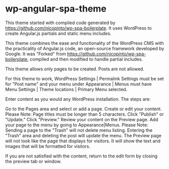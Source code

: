 # wp-angular-spa-theme
This theme started with compiled code generated by https://github.com/nicopinto/wp-spa-boilerplate. It uses WordPress to create Angular.js partials and static menu includes. 

This theme combines the ease and functionality of the WordPress CMS with the practicality of Angular.js code, an open-source framework developed by Google. It was "Forked" from https://github.com/nicopinto/wp-spa-boilerplate, compiled and then modified to handle partial includes.

This theme allows only pages to be created. Posts are not allowed.

For this theme to work, WordPress Settings | Permalink Settings must be set for "Post name" and your menu under Appearance | Menus must have Menu Settings | Theme locations | Primary Menu selected.

Enter content as you would any WordPress installation. The steps are:

Go to the Pages area and select or add a page.
Create or edit your content.
Please Note: Page titles must be longer than 5 characters.
Click "Publish" or "Update."
Click "Preview."
Review your content on the Preview page.
Add your page to the menu by going to Appearance|Menus.
Please Note: Sending a page to the "Trash" will not delete menu listing. Entering the "Trash" area and deleting the post will update the menu.
The Preview page will not look like the page that displays for visitors. It will show the text and images that will be formatted for visitors.

If you are not satisfied with the content, return to the edit form by closing the preview tab or window.
